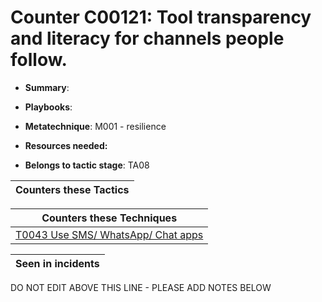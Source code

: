 # Counter C00121: Tool transparency and literacy for channels people follow. 

* **Summary**: 

* **Playbooks**: 

* **Metatechnique**: M001 - resilience

* **Resources needed:** 

* **Belongs to tactic stage**: TA08


| Counters these Tactics |
| ---------------------- |



| Counters these Techniques |
| ------------------------- |
| [T0043 Use SMS/ WhatsApp/ Chat apps](../techniques/T0043.md) |



| Seen in incidents |
| ----------------- |


DO NOT EDIT ABOVE THIS LINE - PLEASE ADD NOTES BELOW